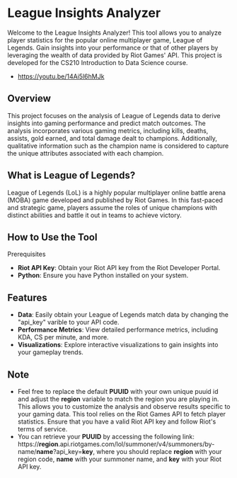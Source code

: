 # League Insights Analyzer
Welcome to the League Insights Analyzer! This tool allows you to analyze player statistics for the popular online multiplayer game, League of Legends. Gain insights into your performance or that of other players by leveraging the wealth of data provided by Riot Games' API. This project is developed for the CS210 Introduction to Data Science course.
- https://youtu.be/14Ai5l6hMJk

## Overview

This project focuses on the analysis of League of Legends data to derive insights into gaming performance and predict match outcomes. The analysis incorporates various gaming metrics, including kills, deaths, assists, gold earned, and total damage dealt to champions. Additionally, qualitative information such as the champion name is considered to capture the unique attributes associated with each champion.

## What is League of Legends?
League of Legends (LoL) is a highly popular multiplayer online battle arena (MOBA) game developed and published by Riot Games. In this fast-paced and strategic game, players assume the roles of unique champions with distinct abilities and battle it out in teams to achieve victory.

## How to Use the Tool
Prerequisites
- **Riot API Key**: Obtain your Riot API key from the Riot Developer Portal.
- **Python**: Ensure you have Python installed on your system.

## Features

- **Data**: Easily obtain your League of Legends match data by changing the "api_key" varible to your API code.
- **Performance Metrics**: View detailed performance metrics, including KDA, CS per minute, and more.
- **Visualizations**: Explore interactive visualizations to gain insights into your gameplay trends.

## Note

- Feel free to replace the default **PUUID** with your own unique puuid id and adjust the **region** variable to match the region you are playing in. This allows you to customize the analysis and observe results specific to your gaming data. This tool relies on the Riot Games API to fetch player statistics. Ensure that you have a valid Riot API key and follow Riot's terms of service.
- You can retrieve your **PUUID** by accessing the following link: https://**region**.api.riotgames.com/lol/summoner/v4/summoners/by-name/**name**?api_key=**key**, where you should replace **region** with your region code, **name** with your summoner name, and **key** with your Riot API key.

